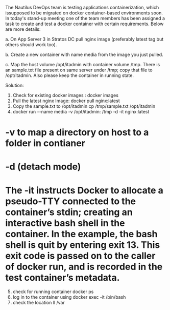 The Nautilus DevOps team is testing applications containerization, which issupposed to be migrated on docker container-based environments soon. In today's stand-up meeting one of the team members has been assigned a task to create and test a docker container with certain requirements. Below are more details:



a. On App Server 3 in Stratos DC pull nginx image (preferably latest tag but others should work too).

b. Create a new container with name media from the image you just pulled.

c. Map the host volume /opt/itadmin with container volume /tmp. There is an sample.txt file present on same server under /tmp; copy that file to /opt/itadmin. Also please keep the container in running state.

Solution:

1. Check for existing docker images : 
    docker images
2. Pull the latest nginx Image:
    docker pull nginx:latest
3. Copy the sample.txt to /opt/itadmin
    cp /tmp/sample.txt /opt/itadmin
4. docker run --name media -v /opt/itadmin: /tmp -d -it nginx:latest
# -v to map a directory on host to a folder in contianer 
# -d (detach mode) 
# The -it instructs Docker to allocate a pseudo-TTY connected to the container’s stdin; creating an interactive bash shell in the container. In the example, the bash shell is quit by entering exit 13. This exit code is passed on to the caller of docker run, and is recorded in the test container’s metadata. 
5. check for running container 
    docker ps
6. log in to the container using 
    docker exec -it <containerid> /bin/bash
7. check the location ll /var 